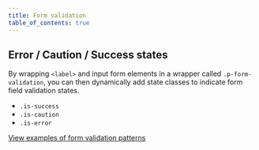 ```yaml
---
title: Form validation
table_of_contents: true
---
```


## Error / Caution / Success states

By wrapping ```<label>``` and input form elements in a wrapper called ```.p-form-validation```, you can then dynamically add state classes to indicate form field validation states.

- ```.is-success```
- ```.is-caution```
- ```.is-error```

<a href="https://vanilla-framework.github.io/vanilla-framework/examples/patterns/form-validation/"
    class="js-example">
    View examples of form validation patterns
</a>

